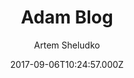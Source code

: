 ---
title: Adam Blog
github: 'https://github.com/artemsheludko/adam-blog'
demo: 'https://artemsheludko.github.io/adam-blog/'
author: Artem Sheludko
ssg:
  - Jekyll
cms:
  - No Cms
date: 2017-09-06T10:24:57.000Z
github_branch: master
description: Adam Blog is a minimal clear theme for Jekyll
stale: true
---